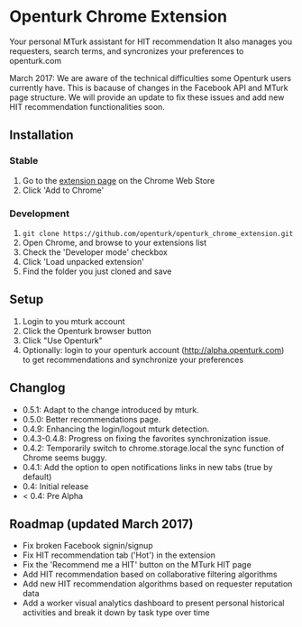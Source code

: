 # Openturk Chrome Extension
Your personal MTurk assistant for HIT recommendation
It also manages you requesters, search terms, and syncronizes your preferences to openturk.com

March 2017: We are aware of the technical difficulties some Openturk users currently have. This is bacause of changes in the Facebook API and MTurk page structure. We will provide an update to fix these issues and add new HIT recommendation functionalities soon.

## Installation

### Stable

1. Go to the [extension page](https://chrome.google.com/webstore/detail/openturk/kjcgglnfcafddffbkghnlhongefbcjil/) on the Chrome Web Store
2. Click 'Add to Chrome'

### Development

1. `git clone https://github.com/openturk/openturk_chrome_extension.git`
2. Open Chrome, and browse to your extensions list
3. Check the 'Developer mode' checkbox
4. Click 'Load unpacked extension'
5. Find the folder you just cloned and save

## Setup

1. Login to you mturk account
2. Click the Openturk browser button
3. Click "Use Openturk"
4. Optionally: login to your openturk account (http://alpha.openturk.com) to get recommendations and synchronize your preferences

## Changlog
- 0.5.1: Adapt to the change introduced by mturk.
- 0.5.0: Better recommendations page.
- 0.4.9: Enhancing the login/logout mturk detection.
- 0.4.3-0.4.8: Progress on fixing the favorites synchronization issue.
- 0.4.2: Temporarily switch to chrome.storage.local the sync function of Chrome seems buggy.
- 0.4.1: Add the option to open notifications links in new tabs (true by default)
- 0.4: Initial release
- < 0.4: Pre Alpha 

## Roadmap (updated March 2017)
- Fix broken Facebook signin/signup
- Fix HIT recommendation tab ('Hot') in the extension
- Fix the 'Recommend me a HIT' button on the MTurk HIT page
- Add HIT recommendation based on collaborative filtering algorithms
- Add new HIT recommendation algorithms based on requester reputation data
- Add a worker visual analytics dashboard to present personal historical activities and break it down by task type over time
